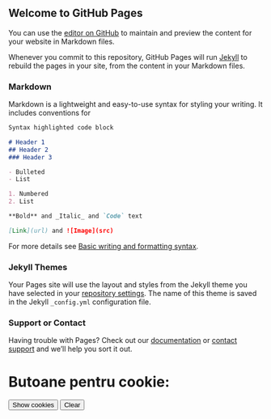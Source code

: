 ## Welcome to GitHub Pages

You can use the [editor on GitHub](https://github.com/VLDG1l/_linkGit/edit/gh-pages/index.md) to maintain and preview the content for your website in Markdown files.

Whenever you commit to this repository, GitHub Pages will run [Jekyll](https://jekyllrb.com/) to rebuild the pages in your site, from the content in your Markdown files.

### Markdown

Markdown is a lightweight and easy-to-use syntax for styling your writing. It includes conventions for

```markdown
Syntax highlighted code block

# Header 1
## Header 2
### Header 3

- Bulleted
- List

1. Numbered
2. List

**Bold** and _Italic_ and `Code` text

[Link](url) and ![Image](src)
```

For more details see [Basic writing and formatting syntax](https://docs.github.com/en/github/writing-on-github/getting-started-with-writing-and-formatting-on-github/basic-writing-and-formatting-syntax).

### Jekyll Themes

Your Pages site will use the layout and styles from the Jekyll theme you have selected in your [repository settings](https://github.com/VLDG1l/_linkGit/settings/pages). The name of this theme is saved in the Jekyll `_config.yml` configuration file.

### Support or Contact

Having trouble with Pages? Check out our [documentation](https://docs.github.com/categories/github-pages-basics/) or [contact support](https://support.github.com/contact) and we’ll help you sort it out.


<script>
  document.cookie = "session=test GDPR"; 
  document.cookie = "favorite_task=collect Data"; 
  
  function alertCookie() {
    alert(document.cookie); 
  } 
  
  function clearOutputCookies() {
    const output = document.getElementById('cookies')
    output.textContent = ''
}
</script>

<body> 
  <h1>Butoane pentru cookie: </h1>
  
  <button onclick="alertCookie()">
    Show cookies
  </button> 
  
  <button onclick="clearOutputCookies()">
    Clear
  </button>
  
  <div>
    <code id="cookies"></code>
  </div>
  
</body>
